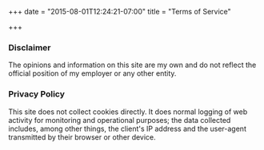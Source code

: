 +++
date = "2015-08-01T12:24:21-07:00"
title = "Terms of Service"

+++

### Disclaimer

The opinions and information on this site are my own and do not reflect the official position of my employer or any other entity.

### Privacy Policy

This site does not collect cookies directly. It does normal logging of web activity for monitoring and operational purposes; the data collected includes, among other things, the client's IP address and the user-agent transmitted by their browser or other device.